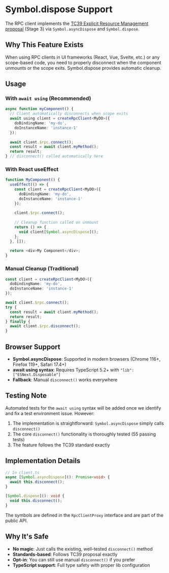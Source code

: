# Symbol.dispose Support

The RPC client implements the [TC39 Explicit Resource Management proposal](https://github.com/tc39/proposal-explicit-resource-management) (Stage 3) via `Symbol.asyncDispose` and `Symbol.dispose`.

## Why This Feature Exists

When using RPC clients in UI frameworks (React, Vue, Svelte, etc.) or any scope-based code, you need to properly disconnect when the component unmounts or the scope exits. Symbol.dispose provides automatic cleanup.

## Usage

### With `await using` (Recommended)

```typescript
async function myComponent() {
  // Client automatically disconnects when scope exits
  await using client = createRpcClient<MyDO>({
    doBindingName: 'my-do',
    doInstanceName: 'instance-1'
  });
  
  await client.$rpc.connect();
  const result = await client.myMethod();
  return result;
} // disconnect() called automatically here
```

### With React useEffect

```typescript
function MyComponent() {
  useEffect(() => {
    const client = createRpcClient<MyDO>({
      doBindingName: 'my-do',
      doInstanceName: 'instance-1'
    });
    
    client.$rpc.connect();
    
    // Cleanup function called on unmount
    return () => {
      void client[Symbol.asyncDispose]();
    };
  }, []);
  
  return <div>My Component</div>;
}
```

### Manual Cleanup (Traditional)

```typescript
const client = createRpcClient<MyDO>({
  doBindingName: 'my-do',
  doInstanceName: 'instance-1'
});

await client.$rpc.connect();
try {
  const result = await client.myMethod();
  return result;
} finally {
  await client.$rpc.disconnect();
}
```

## Browser Support

- **Symbol.asyncDispose**: Supported in modern browsers (Chrome 116+, Firefox 119+, Safari 17.4+)
- **await using syntax**: Requires TypeScript 5.2+ with `"lib": ["ESNext.Disposable"]`
- **Fallback**: Manual `disconnect()` works everywhere

## Testing Note

Automated tests for the `await using` syntax will be added once we identify and fix a test environment issue. However:

1. The implementation is straightforward: `Symbol.asyncDispose` simply calls `disconnect()`
2. The core `disconnect()` functionality is thoroughly tested (55 passing tests)
3. The feature follows the TC39 standard exactly

## Implementation Details

```typescript
// In client.ts
async [Symbol.asyncDispose](): Promise<void> {
  await this.disconnect();
}

[Symbol.dispose](): void {
  void this.disconnect();
}
```

The symbols are defined in the `RpcClientProxy` interface and are part of the public API.

## Why It's Safe

- **No magic**: Just calls the existing, well-tested `disconnect()` method
- **Standards-based**: Follows TC39 proposal exactly
- **Opt-in**: You can still use manual `disconnect()` if you prefer
- **TypeScript support**: Full type safety with proper lib configuration
